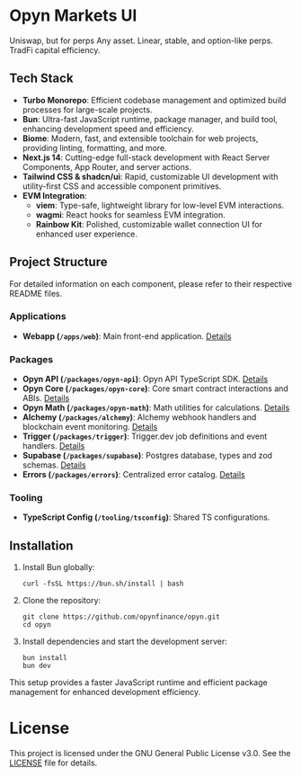 # Opyn Markets UI

Uniswap, but for perps
Any asset. Linear, stable, and option-like perps.
TradFi capital efficiency.

## Tech Stack

- **Turbo Monorepo**: Efficient codebase management and optimized build processes for large-scale projects.
- **Bun**: Ultra-fast JavaScript runtime, package manager, and build tool, enhancing development speed and efficiency.
- **Biome**: Modern, fast, and extensible toolchain for web projects, providing linting, formatting, and more.
- **Next.js 14**: Cutting-edge full-stack development with React Server Components, App Router, and server actions.
- **Tailwind CSS & shadcn/ui**: Rapid, customizable UI development with utility-first CSS and accessible component primitives.
- **EVM Integration**:
  - **viem**: Type-safe, lightweight library for low-level EVM interactions.
  - **wagmi**: React hooks for seamless EVM integration.
  - **Rainbow Kit**: Polished, customizable wallet connection UI for enhanced user experience.

## Project Structure

For detailed information on each component, please refer to their respective README files.

### Applications

- **Webapp (`/apps/web`)**: Main front-end application. [Details](/apps/web/README.md)

### Packages

- **Opyn API (`/packages/opyn-api`)**: Opyn API TypeScript SDK. [Details](/packages/opyn-api/README.md)
- **Opyn Core (`/packages/opyn-core`)**: Core smart contract interactions and ABIs. [Details](/packages/opyn-core/README.md)
- **Opyn Math (`/packages/opyn-math`)**: Math utilities for calculations. [Details](/packages/opyn-math/README.md)
- **Alchemy (`/packages/alchemy`)**: Alchemy webhook handlers and blockchain event monitoring. [Details](/packages/alchemy/README.md)
- **Trigger (`/packages/trigger`)**: Trigger.dev job definitions and event handlers. [Details](/packages/trigger/README.md)
- **Supabase (`/packages/supabase`)**: Postgres database, types and zod schemas. [Details](/packages/supabase/README.md)
- **Errors (`/packages/errors`)**: Centralized error catalog. [Details](/packages/errors/README.md)

### Tooling

- **TypeScript Config (`/tooling/tsconfig`)**: Shared TS configurations.

## Installation

1. Install Bun globally:
   ```
   curl -fsSL https://bun.sh/install | bash
   ```

2. Clone the repository:
   ```
   git clone https://github.com/opynfinance/opyn.git
   cd opyn
   ```

3. Install dependencies and start the development server:
   ```
   bun install
   bun dev
   ```

This setup provides a faster JavaScript runtime and efficient package management for enhanced development efficiency.

# License

This project is licensed under the GNU General Public License v3.0. See the [LICENSE](LICENSE) file for details.
